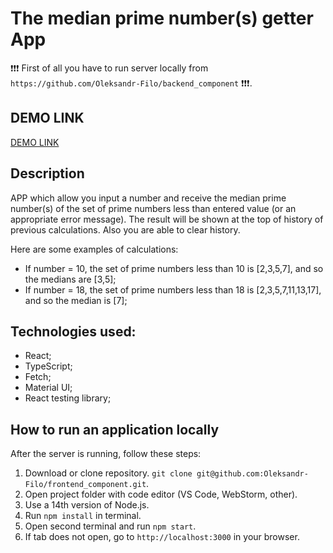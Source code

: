 # The median prime number(s) getter App

❗️❗️❗️ First of all you have to run server locally from `https://github.com/Oleksandr-Filo/backend_component` ❗️❗️❗️.

## DEMO LINK
[DEMO LINK](https://Oleksandr-Filo.github.io/frontend_component)

## Description
APP which allow you input a number and receive the median prime number(s) of the set of prime numbers less than entered value (or an appropriate error message).
The result will be shown at the top of history of previous calculations.
Also you are able to clear history.

Here are some examples of calculations:
- If number = 10, the set of prime numbers less than 10 is [2,3,5,7], and so the medians are [3,5];
- If number = 18, the set of prime numbers less than 18 is [2,3,5,7,11,13,17], and so the median is [7];

## Technologies used:
- React;
- TypeScript;
- Fetch;
- Material UI;
- React testing library;

## How to run an application locally 
After the server is running, follow these steps:
1. Download or clone repository. `git clone git@github.com:Oleksandr-Filo/frontend_component.git`.
2. Open project folder with code editor (VS Code, WebStorm, other).
3. Use a 14th version of Node.js.
4. Run ```npm install``` in terminal.
5. Open second terminal and run ```npm start```.
6. If tab does not open, go to ```http://localhost:3000``` in your browser.
